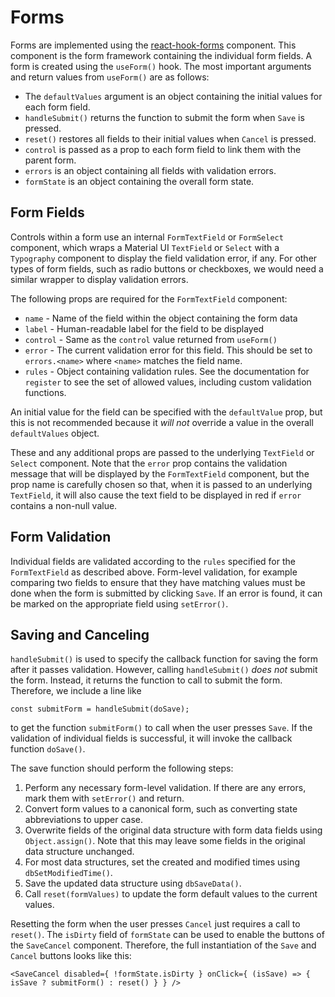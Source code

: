# Forms
Forms are implemented using the [react-hook-forms](https://react-hook-form.com/api/) component. This component
is the form framework containing the individual form fields. A form is created using the `useForm()` hook.
The most important arguments and return values from `useForm()` are as follows:
- The `defaultValues` argument is an object containing the initial values for each form field.
- `handleSubmit()` returns the function to submit the form when `Save` is pressed.
- `reset()` restores all fields to their initial values when `Cancel` is pressed.
- `control` is passed as a prop to each form field to link them with the parent form.
- `errors` is an object containing all fields with validation errors.
- `formState` is an object containing the overall form state.

## Form Fields
Controls within a form use an internal `FormTextField` or `FormSelect` component, which wraps a Material UI
`TextField` or `Select` with a `Typography` component to display the field validation error, if any. 
For other types of form fields, such as radio buttons or checkboxes, we would need a similar wrapper
to display validation errors.

The following props are required for the `FormTextField` component:
- `name` - Name of the field within the object containing the form data
- `label` - Human-readable label for the field to be displayed
- `control` - Same as the `control` value returned from `useForm()`
- `error` - The current validation error for this field. This should be set to `errors.<name>` where `<name>`
  matches the field name.
- `rules` - Object containing validation rules. See the documentation for `register` to see the set
  of allowed values, including custom validation functions.

An initial value for the field can be specified with the `defaultValue` prop, but this is not
recommended because it *will not* override a value in the overall `defaultValues` object.

These and any additional props are passed to the underlying `TextField` or `Select` component. Note that the 
`error` prop contains the validation message that will be displayed by the `FormTextField` component, but
the prop name is carefully chosen so that, when it is passed to an underlying `TextField`,
it will also cause the text field to be displayed in red if `error` contains a non-null value.

## Form Validation
Individual fields are validated according to the `rules` specified for the `FormTextField` as described above.
Form-level validation, for example comparing two fields to ensure that they have matching values
must be done when the form is submitted by clicking `Save`. If an error is found, it can be
marked on the appropriate field using `setError()`.

## Saving and Canceling
`handleSubmit()` is used to specify the callback function for saving the form after it passes
validation. However, calling `handleSubmit()` *does not* submit the form. Instead, it returns
the function to call to submit the form. Therefore, we include a line like

    const submitForm = handleSubmit(doSave);

to get the function `submitForm()` to call when the user presses `Save`. If the validation
of individual fields is successful, it will invoke the callback function `doSave()`.

The save function should perform the following steps:
1. Perform any necessary form-level validation. If there are any errors, mark them with
`setError()` and return.
2. Convert form values to a canonical form, such as converting state abbreviations to upper case.
3. Overwrite fields of the original data structure with form data fields using `Object.assign()`.
Note that this may leave some fields in the original data structure unchanged.
4. For most data structures, set the created and modified times using `dbSetModifiedTime()`.
5. Save the updated data structure using `dbSaveData()`.
6. Call `reset(formValues)` to update the form default values to the current values.

Resetting the form when the user presses `Cancel` just requires a call to `reset()`. The 
`isDirty` field of `formState` can be used to enable the buttons of the `SaveCancel`
component. Therefore, the full instantiation of the `Save` and `Cancel` buttons looks
like this:

    <SaveCancel disabled={ !formState.isDirty } onClick={ (isSave) => { isSave ? submitForm() : reset() } } />

